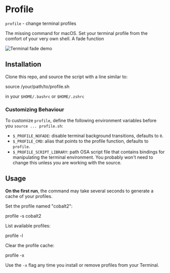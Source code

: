 # Profile

`profile` - change terminal profiles

The missing command for macOS. Set your terminal profile from the comfort of your
very own shell. A fade function 

![Terminal fade demo](https://github.com/aaronjsutton/profile/blob/master/media/demo.gif)

## Installation
Clone this repo, and source the script with a line similar to:

  source /your/path/to/profile.sh

in your `$HOME/.bashrc` or `$HOME/.zshrc`

### Customizing Behaviour

To customize `profile`, define the following environment variables before you
`source ... profile.sh`:

- `$_PROFILE_NOFADE`: disable terminal background transitions, defaults to `0`.
- `$_PROFILE_CMD`: alias that points to the profile function, defaults to `profile`.
- `$_PROFILE_SCRIPT_LIBRARY`: path OSA script file that contains bindings for manipulating 
the terminal environment. You probably won't need to change this unless you are working with
the source.

## Usage

**On the first run**, the command may take several seconds to generate a cache of your profiles.

Set the profile named "cobalt2":

  profile -s cobalt2

List available profiles:

  profile -l

Clear the profile cache:
  
  profile -x

Use the `-x` flag any time you install or remove profiles from your Terminal.
